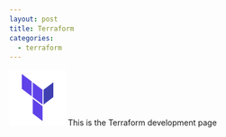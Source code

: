 ```yaml
---
layout: post
title: Terraform
categories:
  - terraform
---
```


<img src="./images/terraform.png" width="100" height="100" />
This is the Terraform development page
